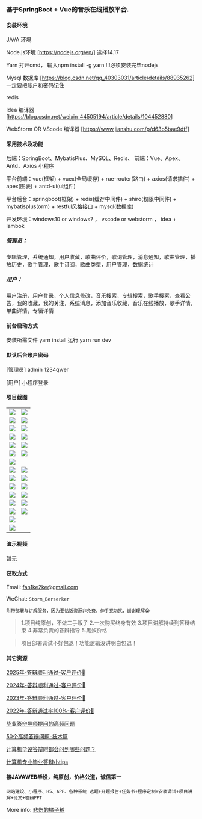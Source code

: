 ### 基于SpringBoot + Vue的音乐在线播放平台.

#### 安装环境

JAVA 环境 

Node.js环境 [https://nodejs.org/en/] 选择14.17

Yarn 打开cmd， 输入npm install -g yarn !!!必须安装完毕nodejs

Mysql 数据库 [https://blog.csdn.net/qq_40303031/article/details/88935262] 一定要把账户和密码记住

redis

Idea 编译器 [https://blog.csdn.net/weixin_44505194/article/details/104452880]

WebStorm OR VScode 编译器 [https://www.jianshu.com/p/d63b5bae9dff]

#### 采用技术及功能

后端：SpringBoot、MybatisPlus、MySQL、Redis、
前端：Vue、Apex、Antd、Axios
小程序

平台前端：vue(框架) + vuex(全局缓存) + rue-router(路由) + axios(请求插件) + apex(图表)  + antd-ui(ui组件)

平台后台：springboot(框架) + redis(缓存中间件) + shiro(权限中间件) + mybatisplus(orm) + restful风格接口 + mysql(数据库)

开发环境：windows10 or windows7 ， vscode or webstorm ， idea + lambok

##### 管理员：
专辑管理，系统通知，用户收藏，歌曲评价，歌词管理，消息通知，歌曲管理，播放历史，歌手管理，歌手订阅，歌曲类型，用户管理，数据统计

##### 用户：
用户注册，用户登录，个人信息修改，音乐搜索，专辑搜索，歌手搜索，查看公告，我的收藏，我的关注，系统消息，添加音乐收藏，音乐在线播放，歌手详情，单曲详情，专辑详情


#### 前台启动方式
安装所需文件 yarn install 
运行 yarn run dev

#### 默认后台账户密码
[管理员]
admin
1234qwer

[用户]
小程序登录
#### 项目截图

|  |  |
|---------------------|---------------------|
| ![](https://fank-bucket-oss.oss-cn-beijing.aliyuncs.com/img/1728478773331.png) | ![](https://fank-bucket-oss.oss-cn-beijing.aliyuncs.com/img/1728478753429.png) |
| ![](https://fank-bucket-oss.oss-cn-beijing.aliyuncs.com/img/1728478830650.png) | ![](https://fank-bucket-oss.oss-cn-beijing.aliyuncs.com/img/1728478888214.png) |
| ![](https://fank-bucket-oss.oss-cn-beijing.aliyuncs.com/img/1728478814797.png) | ![](https://fank-bucket-oss.oss-cn-beijing.aliyuncs.com/img/1728478877290.png) |
| ![](https://fank-bucket-oss.oss-cn-beijing.aliyuncs.com/img/1728478805540.png) | ![](https://fank-bucket-oss.oss-cn-beijing.aliyuncs.com/img/1728478868023.png) |
| ![](https://fank-bucket-oss.oss-cn-beijing.aliyuncs.com/img/1728478796415.png) | ![](https://fank-bucket-oss.oss-cn-beijing.aliyuncs.com/img/1728478855554.png) |
| ![](https://fank-bucket-oss.oss-cn-beijing.aliyuncs.com/img/1728478785129.png) | ![](https://fank-bucket-oss.oss-cn-beijing.aliyuncs.com/img/1728478845088.png) |
| ![](https://fank-bucket-oss.oss-cn-beijing.aliyuncs.com/img/1728478908071.png) |  |
| ![](https://fank-bucket-oss.oss-cn-beijing.aliyuncs.com/img/1728479413573.png) | ![](https://fank-bucket-oss.oss-cn-beijing.aliyuncs.com/img/1728479290764.png) |
| ![](https://fank-bucket-oss.oss-cn-beijing.aliyuncs.com/img/1728479400491.png) | ![](https://fank-bucket-oss.oss-cn-beijing.aliyuncs.com/img/1728479282209.png) |
| ![](https://fank-bucket-oss.oss-cn-beijing.aliyuncs.com/img/1728479383127.png) | ![](https://fank-bucket-oss.oss-cn-beijing.aliyuncs.com/img/1728479271798.png) |
| ![](https://fank-bucket-oss.oss-cn-beijing.aliyuncs.com/img/1728479368148.png) | ![](https://fank-bucket-oss.oss-cn-beijing.aliyuncs.com/img/1728479207970.png) |
| ![](https://fank-bucket-oss.oss-cn-beijing.aliyuncs.com/img/1728479353342.png) | ![](https://fank-bucket-oss.oss-cn-beijing.aliyuncs.com/img/1728479033334.png) |
| ![](https://fank-bucket-oss.oss-cn-beijing.aliyuncs.com/img/1728479343903.png) | ![](https://fank-bucket-oss.oss-cn-beijing.aliyuncs.com/img/1728479014818.png) |
| ![](https://fank-bucket-oss.oss-cn-beijing.aliyuncs.com/img/1728479300459.png) |  |
| ![](https://fank-bucket-oss.oss-cn-beijing.aliyuncs.com/work/936e9baf53eb9a217af4f89c616dc19.png) |


#### 演示视频

暂无

#### 获取方式

Email: fan1ke2ke@gmail.com

WeChat: `Storm_Berserker`

`附带部署与讲解服务，因为要恰饭资源非免费，伸手党勿扰，谢谢理解😭`

> 1.项目纯原创，不做二手贩子 2.一次购买终身有效 3.项目讲解持续到答辩结束 4.非常负责的答辩指导 5.黑奴价格

> 项目部署调试不好包退！功能逻辑没讲明白包退！

#### 其它资源

[2025年-答辩顺利通过-客户评价🍜](https://berserker287.github.io/2025/06/18/2025%E5%B9%B4%E7%AD%94%E8%BE%A9%E9%A1%BA%E5%88%A9%E9%80%9A%E8%BF%87/)

[2024年-答辩顺利通过-客户评价👻](https://berserker287.github.io/2024/06/06/2024%E5%B9%B4%E7%AD%94%E8%BE%A9%E9%A1%BA%E5%88%A9%E9%80%9A%E8%BF%87/)

[2023年-答辩顺利通过-客户评价🐢](https://berserker287.github.io/2023/06/14/2023%E5%B9%B4%E7%AD%94%E8%BE%A9%E9%A1%BA%E5%88%A9%E9%80%9A%E8%BF%87/)

[2022年-答辩通过率100%-客户评价🐣](https://berserker287.github.io/2022/05/25/%E9%A1%B9%E7%9B%AE%E4%BA%A4%E6%98%93%E8%AE%B0%E5%BD%95/)

[毕业答辩导师提问的高频问题](https://berserker287.github.io/2023/06/13/%E6%AF%95%E4%B8%9A%E7%AD%94%E8%BE%A9%E5%AF%BC%E5%B8%88%E6%8F%90%E9%97%AE%E7%9A%84%E9%AB%98%E9%A2%91%E9%97%AE%E9%A2%98/)

[50个高频答辩问题-技术篇](https://berserker287.github.io/2023/06/13/50%E4%B8%AA%E9%AB%98%E9%A2%91%E7%AD%94%E8%BE%A9%E9%97%AE%E9%A2%98-%E6%8A%80%E6%9C%AF%E7%AF%87/)

[计算机毕设答辩时都会问到哪些问题？](https://www.zhihu.com/question/31020988)

[计算机专业毕业答辩小tips](https://zhuanlan.zhihu.com/p/145911029)

#### 接JAVAWEB毕设，纯原创，价格公道，诚信第一

`网站建设、小程序、H5、APP、各种系统 选题+开题报告+任务书+程序定制+安装调试+项目讲解+论文+答辩PPT`

More info: [悲伤的橘子树](https://berserker287.github.io/)
